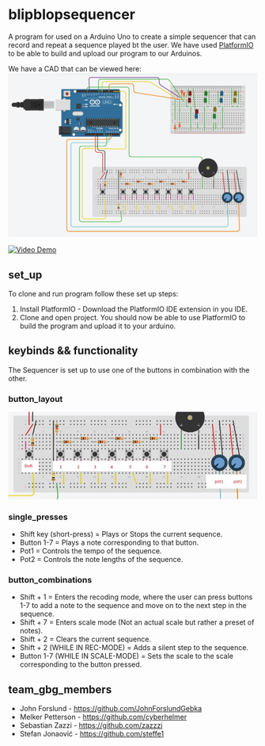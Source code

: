 # blipblopsequencer
A program for used on a Arduino Uno to create a simple sequencer that can record and repeat a sequence played bt the user.
We have used [PlatformIO](https://platformio.org/) to be able to build and upload our program to our Arduinos.

We have a CAD that can be viewed here: 
![cad_of_arduino](./assets/cad.png)

[![Video Demo](https://markdown-videos-api.jorgenkh.no/url?url=https%3A%2F%2Fwww.youtube.com%2Fwatch%3Fv%3DAp5ufkV2e5Q)](https://www.youtube.com/watch?v=Ap5ufkV2e5Q)

## set_up
To clone and run program follow these set up steps: 

1. Install PlatformIO - Download the PlatformIO IDE extension in you IDE. 
2. Clone and open project. You should now be able to use PlatformIO to build the program and upload it to your arduino. 

## keybinds && functionality
The Sequencer is set up to use one of the buttons in combination with the other. 

### button_layout
![button_layout](./assets/button_layout.jpg)

### single_presses

- Shift key (short-press) = Plays or Stops the current sequence. 
- Button 1-7 = Plays a note corresponding to that button.
- Pot1 = Controls the tempo of the sequence. 
- Pot2 = Controls the note lengths of the sequence. 

### button_combinations

- Shift + 1 = Enters the recoding mode, where the user can press buttons 1-7 to add a note to the sequence and move on to the next step in the sequence.
- Shift + 7 = Enters scale mode (Not an actual scale but rather a preset of notes).
- Shift + 2 = Clears the current sequence. 
- Shift + 2 (WHILE IN REC-MODE) = Adds a silent step to the sequence. 
- Button 1-7 (WHILE IN SCALE-MODE) = Sets the scale to the scale corresponding to the button pressed.


## team_gbg_members

- John Forslund - https://github.com/JohnForslundGebka
- Melker Petterson - https://github.com/cyberhelmer
- Sebastian Zazzi - https://github.com/zazzzi
- Stefan Jonaović - https://github.com/steffe1
